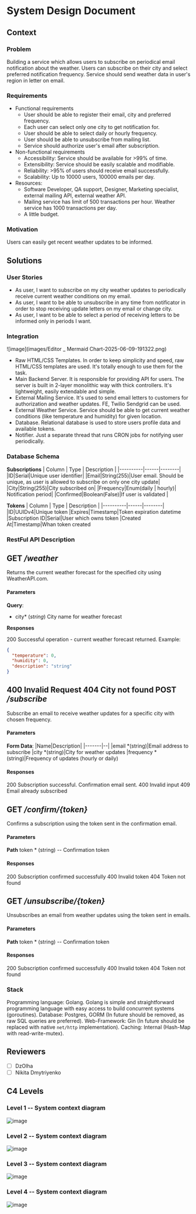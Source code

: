# System Design Document

## Context
### Problem
Building a service which allows users to subscribe on periodical email notification about the weather. Users can subscribe on their city and select preferred notification frequency. Service should send weather data in user's region in letter on email.

### Requirements
 - Functional requirements
	 - User should be able to register their email, city and preferred frequency.
	 - Each user can select only one city to get notification for.
	 - User should be able to select daily or hourly frequency.
	 - User should be able to unsubscribe from mailing list.
	 - Service should authorize user's email after subscription.
 - Non-functional requirements
	 - Accessibility: Service should be available for >99% of time.
	 - Extensibility: Service should be easily scalable and modifiable.
	 - Reliability: \>95% of users should receive email successfully.
	 - Scalability: Up to 10000 users, 100000 emails per day.
 - Resources:
	 - Software Developer, QA support, Designer, Marketing specialist, external mailing API, external weather API.
	 - Mailing service has limit of 500 transactions per hour. Weather service has 1000 transactions per day.
	 - A little budget.

### Motivation
Users can easily get recent weather updates to be informed.

## Solutions

### User Stories
- As user, I want to subscribe on my city weather updates to periodically receive current weather conditions on my email.
- As user, I want to be able to unsubscribe in any time from notificator in order to stop receiving update letters on my email or change city.
- As user, I want to be able to select a period of receiving letters to be informed only in periods I want.

### Integration

![image](images/Editor _ Mermaid Chart-2025-06-09-191322.png)

- Raw HTML/CSS Templates. In order to keep simplicity and speed, raw HTML/CSS templates are used. It's totally enough to use them for the task.
- Main Backend Server. It is responsible for providing API for users. The server is built in 2-layer monolithic way with thick controllers. It's lightweight, easily extendable and simple.
- External Mailing Service. It's used to send email letters to customers for authorization and weather updates. FE, Twilio Sendgrid can be used.
- External Weather Service. Service should be able to get current weather conditions (like temperature and humidity) for given location.
- Database. Relational database is used to store users profile data and available tokens.
- Notifier. Just a separate thread that runs CRON jobs for notifying user periodically.

### Database Schema
**Subscriptions**
| Column | Type | Description |
|----------|------|--------|
|ID|Serial|Unique user identifier|
|Email|String(255)|User email. Should be unique, as user is allowed to subscribe on only one city update|
|City|String(255)|City subscribed on|
|Frequency|Enum(daily | hourly)| Notification period|
|Confirmed|Boolean(False)|If user is validated |

**Tokens**
| Column | Type | Description |
|----------|------|--------|
|ID|UUIDv4|Unique token
|Expires|Timestamp|Token expiration datetime
|Subscription ID|Serial|User which owns token
|Created At|Timestamp|Whan token created

### RestFul API Description

GET _/weather_
---
Returns the current weather forecast for the specified city using WeatherAPI.com.
#### Parameters
**Query**:
- city* (_string_)
	City name for weather forecast

**Responses**

200 Successful operation - current weather forecast returned. Example:
```json
{
  "temperature": 0,
  "humidity": 0,
  "description": "string"
}
```
400 Invalid Request
404 City not found
POST _/subscribe_
---
Subscribe an email to receive weather updates for a specific city with chosen frequency.
#### Parameters
**Form Data**:
|Name|Description|
|-------|--|
|email *(string)|Email address to subscribe
|city *(string)|City for weather updates
|frequency *(string)|Frequency of updates (hourly or daily)
#### Responses
200 Subscription successful. Confirmation email sent.
400 Invalid input
409 Email already subscribed

GET _/confirm/{token}_
---
Confirms a subscription using the token sent in the confirmation email.
#### Parameters
**Path**
token * (string) -- Confirmation token
#### Responses
200 Subscription confirmed successfully
400 Invalid token
404 Token not found

GET _/unsubscribe/{token}_
---
Unsubscribes an email from weather updates using the token sent in emails.
#### Parameters
**Path**
token * (string) -- Confirmation token
#### Responses
200 Subscription confirmed successfully
400 Invalid token
404 Token not found

### Stack
Programming language: Golang. Golang is simple and straightforward programming language with easy access to build concurrent systems (goroutines).
Database: Postgres, GORM (In future should be removed, as raw SQL queries are preferred).
Web-Framework: Gin (In future should be replaced with native `net/http` implementation).
Caching: Internal (Hash-Map with read-write-mutex).

## Reviewers
 - [ ] DzOlha
 - [ ] Nikita Dmytriyenko

##  C4 Levels

### Level 1 -- System context diagram

![image](images/C4-1.png)

### Level 2 -- System context diagram

![image](images/C4-2.drawio.png)

### Level 3 -- System context diagram

![image](images/C4-3.drawio.png)

### Level 4 -- System context diagram

![image](images/C4-4.drawio.png)
